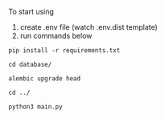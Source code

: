 To start using
1) create .env file (watch .env.dist template)
2) run commands below

<code>pip install -r requirements.txt</code>

<code>cd database/</code>

<code>alembic upgrade head</code>

<code>cd ../</code>

<code>python3 main.py</code>

